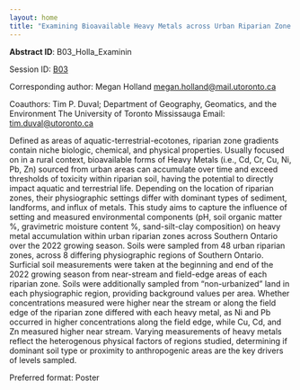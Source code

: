 ```yaml
---
layout: home
title: "Examining Bioavailable Heavy Metals across Urban Riparian Zone Sediments of Southern Ontario"
---
```



**Abstract ID**: B03_Holla_Examinin

Session ID: [B03](.)

Corresponding author: Megan Holland <a href="mailto:megan.holland@mail.utoronto.ca">megan.holland@mail.utoronto.ca</a>

Coauthors: Tim P. Duval; Department of Geography, Geomatics, and the Environment
 The University of Toronto Mississauga
 Email: tim.duval@utoronto.ca 

Defined as areas of aquatic-terrestrial-ecotones, riparian zone gradients contain niche biologic, chemical, and physical properties. Usually focused on in a rural context, bioavailable forms of Heavy Metals (i.e., Cd, Cr, Cu, Ni, Pb, Zn) sourced from urban areas can accumulate over time and exceed thresholds of toxicity within riparian soil, having the potential to directly impact aquatic and terrestrial life. Depending on the location of riparian zones, their physiographic settings differ with dominant types of sediment, landforms, and influx of metals. This study aims to capture the influence of setting and measured environmental components (pH, soil organic matter %, gravimetric moisture content %, sand-silt-clay composition) on heavy metal accumulation within urban riparian zones across Southern Ontario over the 2022 growing season. Soils were sampled from 48 urban riparian zones, across 8 differing physiographic regions of Southern Ontario. Surficial soil measurements were taken at the beginning and end of the 2022 growing season from near-stream and field-edge areas of each riparian zone. Soils were additionally sampled from “non-urbanized” land in each physiographic region, providing background values per area. Whether concentrations measured were higher near the stream or along the field edge of the riparian zone differed with each heavy metal, as Ni and Pb occurred in higher concentrations along the field edge, while Cu, Cd, and Zn measured higher near stream. Varying measurements of heavy metals reflect the heterogenous physical factors of regions studied, determining if dominant soil type or proximity to anthropogenic areas are the key drivers of levels sampled.

Preferred format: Poster
